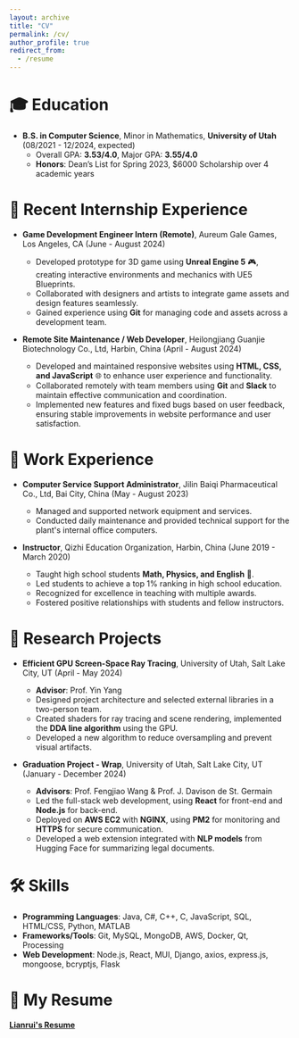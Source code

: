 ```yaml
---
layout: archive
title: "CV"
permalink: /cv/
author_profile: true
redirect_from:
  - /resume
---
```


<!-- {% include base_path %} -->

# 🎓 Education
- **B.S. in Computer Science**, Minor in Mathematics, **University of Utah** (08/2021 - 12/2024, expected)
  - Overall GPA: **3.53/4.0**, Major GPA: **3.55/4.0**
  - **Honors**: Dean’s List for Spring 2023, $6000 Scholarship over 4 academic years

# 💼 Recent Internship Experience
- **Game Development Engineer Intern (Remote)**, Aureum Gale Games, Los Angeles, CA (June - August 2024)
  - Developed prototype for 3D game using **Unreal Engine 5** 🎮, creating interactive environments and mechanics with UE5 Blueprints.
  - Collaborated with designers and artists to integrate game assets and design features seamlessly.
  - Gained experience using **Git** for managing code and assets across a development team.

- **Remote Site Maintenance / Web Developer**, Heilongjiang Guanjie Biotechnology Co., Ltd, Harbin, China (April - August 2024)
  - Developed and maintained responsive websites using **HTML, CSS, and JavaScript** 🌐 to enhance user experience and functionality.
  - Collaborated remotely with team members using **Git** and **Slack** to maintain effective communication and coordination.
  - Implemented new features and fixed bugs based on user feedback, ensuring stable improvements in website performance and user satisfaction.

# 💼 Work Experience
- **Computer Service Support Administrator**, Jilin Baiqi Pharmaceutical Co., Ltd, Bai City, China (May - August 2023)
  - Managed and supported network equipment and services.
  - Conducted daily maintenance and provided technical support for the plant's internal office computers.

- **Instructor**, Qizhi Education Organization, Harbin, China (June 2019 - March 2020)
  - Taught high school students **Math, Physics, and English** 📘.
  - Led students to achieve a top 1% ranking in high school education.
  - Recognized for excellence in teaching with multiple awards.
  - Fostered positive relationships with students and fellow instructors.

# 🔬 Research Projects
- **Efficient GPU Screen-Space Ray Tracing**, University of Utah, Salt Lake City, UT (April - May 2024)
  - **Advisor**: Prof. Yin Yang
  - Designed project architecture and selected external libraries in a two-person team.
  - Created shaders for ray tracing and scene rendering, implemented the **DDA line algorithm** using the GPU.
  - Developed a new algorithm to reduce oversampling and prevent visual artifacts.

- **Graduation Project - Wrap**, University of Utah, Salt Lake City, UT (January - December 2024)
  - **Advisors**: Prof. Fengjiao Wang & Prof. J. Davison de St. Germain
  - Led the full-stack web development, using **React** for front-end and **Node.js** for back-end.
  - Deployed on **AWS EC2** with **NGINX**, using **PM2** for monitoring and **HTTPS** for secure communication.
  - Developed a web extension integrated with **NLP models** from Hugging Face for summarizing legal documents.

# 🛠 Skills
- **Programming Languages**: Java, C#, C++, C, JavaScript, SQL, HTML/CSS, Python, MATLAB
- **Frameworks/Tools**: Git, MySQL, MongoDB, AWS, Docker, Qt, Processing
- **Web Development**: Node.js, React, MUI, Django, axios, express.js, mongoose, bcryptjs, Flask

# 📄 My Resume
[**Lianrui's Resume**](http://lianruibruce.github.io/files/Geng_Lianrui_Resume_0924.pdf)

<!-- Publications
======
  <ul>{% for post in site.publications %}
    {% include archive-single-cv.html %}
  {% endfor %}</ul>
  
Talks
======
  <ul>{% for post in site.talks %}
    {% include archive-single-talk-cv.html %}
  {% endfor %}</ul>
  
Teaching
======
  <ul>{% for post in site.teaching %}
    {% include archive-single-cv.html %}
  {% endfor %}</ul>
  
Service and leadership
======
* Currently signed in to 43 different slack teams -->
